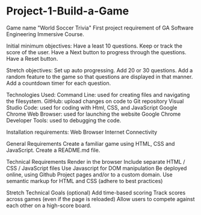 # Project-1-Build-a-Game
Game name "World Soccer Trivia"
First project requirement of GA Software Engineering Immersive Course.

Initial minimum objectives:
Have a least 10 questions.
Keep or track the score of the user.
Have a Next button to progress through the questions.
Have a Reset button.

Stretch objectives:
Set up auto progressing.
Add 20 or 30 questions.
Add a random feature to the game so that questions are displayed in that manner.
Add a countdown timer for each question.


Technologies Used:
Command Line: used for creating files and navigating the filesystem.
GitHub: upload changes on code to Git repository
Visual Studio Code: used for coding with Html, CSS, and JavaScript
Google Chrome Web Browser: used for launching the website
Google Chrome Developer Tools: used to debugging the code.

Installation requirements:
Web Browser
Internet Connectivity


General Requirements
Create a familiar game using HTML, CSS and JavaScript. 
Create a README.md file.   

Technical Requirements
Render in the browser
Include separate HTML / CSS / JavaScript files
Use Javascript for DOM manipulation
Be deployed online, using Github Project pages and/or to a custom domain.
Use semantic markup for HTML and CSS (adhere to best practices)

Stretch Technical Goals (optional)
Add time-based scoring
Track scores across games (even if the page is reloaded)
Allow users to compete against each other on a high-score board.

